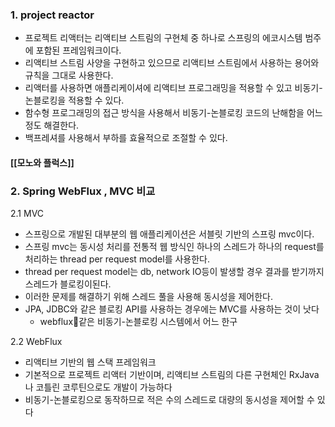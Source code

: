 
### 1. project reactor

- 프로젝트 리액터는 리액티브 스트림의 구현체 중 하나로 스프링의 에코시스템 범주에 포함된 프레임워크이다.
- 리액티브 스트림 사양을 구현하고 있으므로 리액티브 스트림에서 사용하는 용어와 규칙을 그대로 사용한다.
- 리액터를 사용하면 애플리케이셔에 리액티브 프로그래밍을 적용할 수 있고 비동기-논블로킹을 적용할 수 있다. 
- 함수형 프로그래밍의 접근 방식을 사용해서 비동기-논블로킹 코드의 난해함을 어느정도 해결한다.
- 백프레셔를 사용해서 부하를 효율적으로 조절할 수 있다.


#### [[모노와 플럭스]]


### 2. Spring WebFlux , MVC 비교

2.1 MVC
- 스프링으로 개발된 대부분의 웹 애플리케이션은 서블릿 기반의 스프링 mvc이다.
- 스프링 mvc는 동시성 처리를 전통적 웹 방식인 하나의 스레드가 하나의 request를 처리하는 thread per request model를 사용한다.
- thread per request model는 db, network IO등이 발생할 경우 결과를 받기까지 스레드가 블로킹이된다.
-  이러한 문제를 해결하기 위해 스레드 풀을 사용해 동시성을 제어한다.
- JPA, JDBC와 같은 블로킹 API를 사용하는 경우에는  MVC를 사용하는 것이 낫다
	- webflux같은 비동기-논블로킹 시스템에서 어느 한구

2.2 WebFlux
- 리액티브 기반의 웹 스택 프레임워크
- 기본적으로 프로젝트 리액터 기반이며, 리액티브 스트림의 다른 구현체인 RxJava나 코틀린 코루틴으로도 개발이 가능하다
- 비동기-논블로킹으로 동작하므로 적은 수의 스레드로 대량의 동시성을 제어할 수 있다

